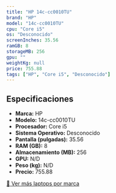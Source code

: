 ```yaml
---
title: "HP 14c-cc0010TU"
brand: "HP"
model: "14c-cc0010TU"
cpu: "Core i5"
os: "Desconocido"
screenInches: 35.56
ramGB: 8
storageMB: 256
gpu: ""
weightKg: null
price: 755.88
tags: ["HP", "Core i5", "Desconocido"]
---
```

## Especificaciones

- **Marca:** HP
- **Modelo:** 14c-cc0010TU
- **Procesador:** Core i5
- **Sistema Operativo:** Desconocido
- **Pantalla (pulgadas):** 35.56
- **RAM (GB):** 8
- **Almacenamiento (MB):** 256
- **GPU:** N/D
- **Peso (kg):** N/D
- **Precio:** 755.88

[:rocket: Ver más laptops por marca](/brand/hp)
